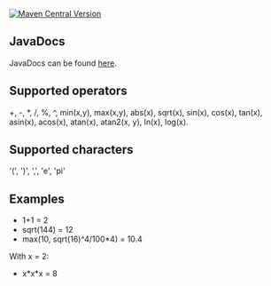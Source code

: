 [![Maven Central Version](https://img.shields.io/maven-central/v/nl.pim16aap2.jcalculator/JCalculator)](https://central.sonatype.com/artifact/nl.pim16aap2.jcalculator/JCalculator)

## JavaDocs

JavaDocs can be found [here](http://jcalculator.pim16aap2.nl/).

## Supported operators

+, -, *, /, %, ^, min(x,y), max(x,y), abs(x), sqrt(x), sin(x), cos(x), tan(x), asin(x), acos(x), atan(x), atan2(x, y),
ln(x), log(x).

## Supported characters

'(', ')', ',', 'e', 'pi'

## Examples

- 1+1 = 2
- sqrt(144) = 12
- max(10, sqrt(16)^4/100*4) = 10.4

With x = 2:

- x\*x\*x = 8
